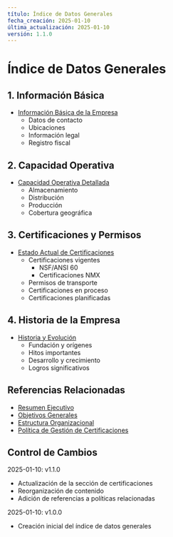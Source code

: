 ```yaml
---
título: Índice de Datos Generales
fecha_creación: 2025-01-10
última_actualización: 2025-01-10
versión: 1.1.0
---
```


# Índice de Datos Generales

## 1. Información Básica
- [Información Básica de la Empresa](01_informacion_basica.md)
  - Datos de contacto
  - Ubicaciones
  - Información legal
  - Registro fiscal

## 2. Capacidad Operativa
- [Capacidad Operativa Detallada](02_capacidad_operativa.md)
  - Almacenamiento
  - Distribución
  - Producción
  - Cobertura geográfica

## 3. Certificaciones y Permisos
- [Estado Actual de Certificaciones](03_certificaciones.md)
  - Certificaciones vigentes
    - NSF/ANSI 60
    - Certificaciones NMX
  - Permisos de transporte
  - Certificaciones en proceso
  - Certificaciones planificadas

## 4. Historia de la Empresa
- [Historia y Evolución](04_historia_empresa.md)
  - Fundación y orígenes
  - Hitos importantes
  - Desarrollo y crecimiento
  - Logros significativos

## Referencias Relacionadas
- [Resumen Ejecutivo](../00_resumen_ejecutivo.md)
- [Objetivos Generales](../02_objetivos/01_objetivos_generales.md)
- [Estructura Organizacional](../03_estructura_organizacional/00_indice_organizacion.md)
- [Política de Gestión de Certificaciones](../03_estructura_organizacional/politicas/01_generales/01_cumplimiento_normativo/POL-002_certificaciones.md)

## Control de Cambios
2025-01-10: v1.1.0
- Actualización de la sección de certificaciones
- Reorganización de contenido
- Adición de referencias a políticas relacionadas

2025-01-10: v1.0.0
- Creación inicial del índice de datos generales